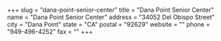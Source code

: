 +++
slug = "dana-point-senior-center"
title = "Dana Point Senior Center"
name = "Dana Point Senior Center"
address = "34052 Del Obispo Street"
city = "Dana Point"
state = "CA"
postal = "92629"
website = ""
phone = "949-496-4252"
fax = ""
+++
